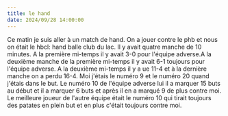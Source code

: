 ```yaml
---
title: le hand
date: 2024/09/28 14:00:00
---
```

Ce matin je suis aller à un match de hand. On a jouer contre le phb et nous on était le hbcl: hand balle club du lac. Il y avait quatre manche de 10 minutes. A la première mi-temps il y avait 3-0 pour l'équipe adverse.A la deuxième manche de la première mi-temps il y avait 6-1 toujours pour l'équipe adverse. A la deuxième mi-temps il y a ue 11-4 et à la dernière manche on a perdu 16-4.
Moi j'étais le numéro 9 et le numéro 20 quand j'étais dans le but. Le numéro 10 de l'équipe adverse lui il a marquer 15 buts au début et il a marquer 6 buts et après il en a marqué 9 de plus contre moi. Le meilleure joueur de l'autre équipe était le numéro 10 qui tirait toujours des patates en plein but et en plus c'était toujours contre moi. 





